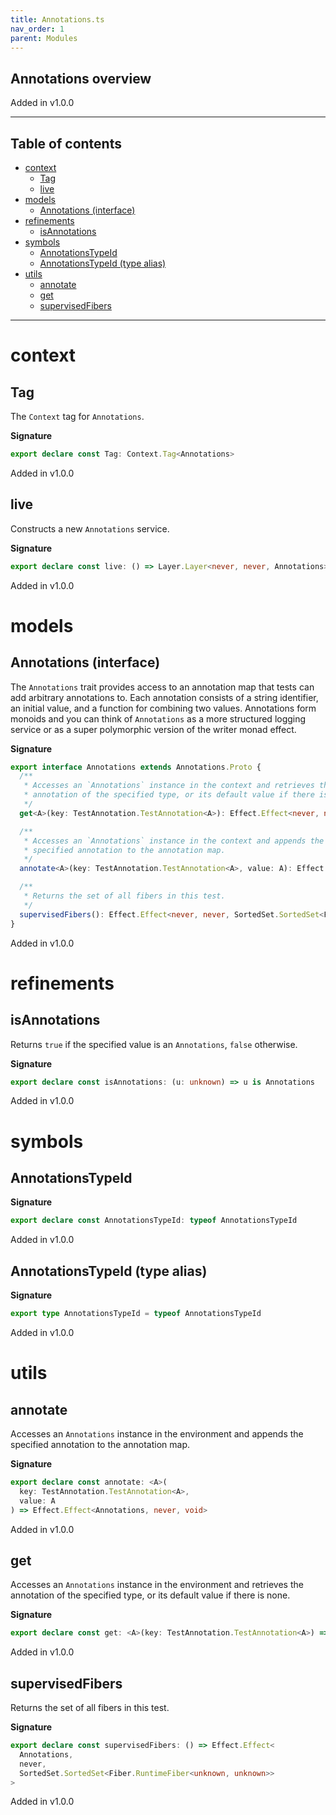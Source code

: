 ```yaml
---
title: Annotations.ts
nav_order: 1
parent: Modules
---
```


## Annotations overview

Added in v1.0.0

---

<h2 class="text-delta">Table of contents</h2>

- [context](#context)
  - [Tag](#tag)
  - [live](#live)
- [models](#models)
  - [Annotations (interface)](#annotations-interface)
- [refinements](#refinements)
  - [isAnnotations](#isannotations)
- [symbols](#symbols)
  - [AnnotationsTypeId](#annotationstypeid)
  - [AnnotationsTypeId (type alias)](#annotationstypeid-type-alias)
- [utils](#utils)
  - [annotate](#annotate)
  - [get](#get)
  - [supervisedFibers](#supervisedfibers)

---

# context

## Tag

The `Context` tag for `Annotations`.

**Signature**

```ts
export declare const Tag: Context.Tag<Annotations>
```

Added in v1.0.0

## live

Constructs a new `Annotations` service.

**Signature**

```ts
export declare const live: () => Layer.Layer<never, never, Annotations>
```

Added in v1.0.0

# models

## Annotations (interface)

The `Annotations` trait provides access to an annotation map that tests can
add arbitrary annotations to. Each annotation consists of a string
identifier, an initial value, and a function for combining two values.
Annotations form monoids and you can think of `Annotations` as a more
structured logging service or as a super polymorphic version of the writer
monad effect.

**Signature**

```ts
export interface Annotations extends Annotations.Proto {
  /**
   * Accesses an `Annotations` instance in the context and retrieves the
   * annotation of the specified type, or its default value if there is none.
   */
  get<A>(key: TestAnnotation.TestAnnotation<A>): Effect.Effect<never, never, A>

  /**
   * Accesses an `Annotations` instance in the context and appends the
   * specified annotation to the annotation map.
   */
  annotate<A>(key: TestAnnotation.TestAnnotation<A>, value: A): Effect.Effect<never, never, void>

  /**
   * Returns the set of all fibers in this test.
   */
  supervisedFibers(): Effect.Effect<never, never, SortedSet.SortedSet<Fiber.RuntimeFiber<unknown, unknown>>>
}
```

Added in v1.0.0

# refinements

## isAnnotations

Returns `true` if the specified value is an `Annotations`, `false`
otherwise.

**Signature**

```ts
export declare const isAnnotations: (u: unknown) => u is Annotations
```

Added in v1.0.0

# symbols

## AnnotationsTypeId

**Signature**

```ts
export declare const AnnotationsTypeId: typeof AnnotationsTypeId
```

Added in v1.0.0

## AnnotationsTypeId (type alias)

**Signature**

```ts
export type AnnotationsTypeId = typeof AnnotationsTypeId
```

Added in v1.0.0

# utils

## annotate

Accesses an `Annotations` instance in the environment and appends the
specified annotation to the annotation map.

**Signature**

```ts
export declare const annotate: <A>(
  key: TestAnnotation.TestAnnotation<A>,
  value: A
) => Effect.Effect<Annotations, never, void>
```

Added in v1.0.0

## get

Accesses an `Annotations` instance in the environment and retrieves the
annotation of the specified type, or its default value if there is none.

**Signature**

```ts
export declare const get: <A>(key: TestAnnotation.TestAnnotation<A>) => Effect.Effect<Annotations, never, A>
```

Added in v1.0.0

## supervisedFibers

Returns the set of all fibers in this test.

**Signature**

```ts
export declare const supervisedFibers: () => Effect.Effect<
  Annotations,
  never,
  SortedSet.SortedSet<Fiber.RuntimeFiber<unknown, unknown>>
>
```

Added in v1.0.0

